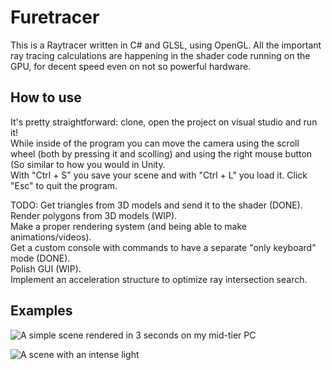 # Furetracer
This is a Raytracer written in C# and GLSL, using OpenGL.
All the important ray tracing calculations are happening in the shader code running on the GPU, for decent speed even on not so powerful hardware.
## How to use
It's pretty straightforward: clone, open the project on visual studio and run it!  
While inside of the program you can move the camera using the scroll wheel (both by pressing it and scolling) and using the right mouse button (So similar to how you would in Unity.    
With "Ctrl + S" you save your scene and with "Ctrl + L" you load it.
Click "Esc" to quit the program.  

TODO:
Get triangles from 3D models and send it to the shader (DONE).  
Render polygons from 3D models (WIP).  
Make a proper rendering system (and being able to make animations/videos).  
Get a custom console with commands to have a separate "only keyboard" mode (DONE).  
Polish GUI (WIP).  
Implement an acceleration structure to optimize ray intersection search.  

## Examples

![A simple scene rendered in 3 seconds on my mid-tier PC](https://cdn.discordapp.com/attachments/900407826755772437/1123351978890756228/image.png)

![A scene with an intense light](https://cdn.discordapp.com/attachments/1082365802709274756/1128246567074275338/image.png)
